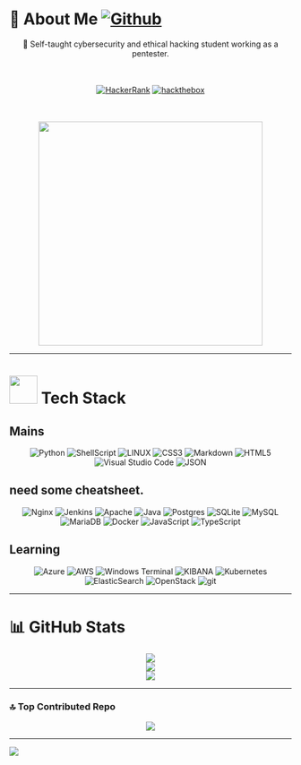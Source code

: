 # 💫 About Me     [![Github](https://img.shields.io/github/followers/PatxaSec?label=Follow%20Me&style=social)](https://github.com/PatxaSec)

<div align="center">
🔭  Self-taught cybersecurity and ethical hacking student working as a pentester.  
<br>
<br>
<br>

 [![HackerRank](https://img.shields.io/badge/HackerRank-PatxaSec-brightgreen?logo=HackerRank&logoColor=Green&labelColor=black)](https://www.hackerrank.com/patxasec)
 [![hackthebox](https://img.shields.io/badge/hackthebox-PatxaSec-brightgreen?logo=hackthebox&logoColor=Green&labelColor=black)](https://app.hackthebox.com/profile/1467273)

<br>
<br>
<img src="https://media2.giphy.com/media/v1.Y2lkPTc5MGI3NjExamd0eTk1ZDVxMnhpMGV6NmtsMHJmZ214N21xeDRrZW04aGI5Mnk1dyZlcD12MV9pbnRlcm5hbF9naWZfYnlfaWQmY3Q9Zw/RbDKaczqWovIugyJmW/giphy.gif" width="400">
</div>

___

# <img src="https://media.giphy.com/media/WUlplcMpOCEmTGBtBW/giphy.gif" width="50"> Tech Stack

## Mains


<div align="center">

![Python](https://img.shields.io/badge/python-3670A0?style=flat&logo=python&logoColor=ffdd54)
![ShellScript](https://img.shields.io/badge/shell_script-%23121011.svg?style=flat&logo=gnu-bash&logoColor=white)
![LINUX](https://img.shields.io/badge/Linux-FCC624?style=flat&logo=linux&logoColor=black)
![CSS3](https://img.shields.io/badge/css3-%231572B6.svg?style=flat&logo=css3&logoColor=white)
![Markdown](https://img.shields.io/badge/markdown-%23000000.svg?style=flat&logo=markdown&logoColor=white)
![HTML5](https://img.shields.io/badge/html5-%23E34F26.svg?style=flat&logo=html5&logoColor=white)
![Visual Studio Code](https://img.shields.io/badge/-VSCode-000000?style=flat&logo=visual-studio-code&labelColor=007ACC)
![JSON](https://img.shields.io/badge/-JSON-000000?style=flat&logo=JSON&logoColor=000000&labelColor=ffffff)

</div>

## need some cheatsheet.

<div align="center">

![Nginx](https://img.shields.io/badge/nginx-%23009639.svg?style=flat&logo=nginx&logoColor=white) 
![Jenkins](https://img.shields.io/badge/jenkins-%232C5263.svg?style=flat&logo=jenkins&logoColor=white) 
![Apache](https://img.shields.io/badge/apache-%23D42029.svg?style=flat&logo=apache&logoColor=white)
![Java](https://img.shields.io/badge/java-%23ED8B00.svg?style=flat&logo=java&logoColor=white)
![Postgres](https://img.shields.io/badge/postgres-%23316192.svg?style=flat&logo=postgresql&logoColor=white) 
![SQLite](https://img.shields.io/badge/sqlite-%2307405e.svg?style=flat&logo=sqlite&logoColor=white)
![MySQL](https://img.shields.io/badge/mysql-%2300f.svg?style=flat&logo=mysql&logoColor=white)  
![MariaDB](https://img.shields.io/badge/MariaDB-003545?style=flate&logo=mariadb&logoColor=white)
![Docker](https://img.shields.io/badge/docker-%230db7ed.svg?style=flat&logo=docker&logoColor=white) 
![JavaScript](https://img.shields.io/badge/javascript-%23323330.svg?style=flat&logo=javascript&logoColor=%23F7DF1E)
![TypeScript](https://img.shields.io/badge/typescript-%23007ACC.svg?style=flat&logo=typescript&logoColor=white) 
 
 

</div>

## Learning

<div align="center">
 
![Azure](https://img.shields.io/badge/azure-%230072C6.svg?style=flat&logo=microsoftazure&logoColor=white) 
![AWS](https://img.shields.io/badge/AWS-%23FF9900.svg?style=flat&logo=amazon-aws&logoColor=white) 
![Windows Terminal](https://img.shields.io/badge/Windows%20Terminal-%234D4D4D.svg?style=flat&logo=windows-terminal&logoColor=white)
![KIBANA](https://img.shields.io/badge/kibana-005571.svg?style=flat&logo=kibana&logoColor=white&color=%23005571) 
![Kubernetes](https://img.shields.io/badge/kubernetes-%23326ce5.svg?style=flat&logo=kubernetes&logoColor=white)  
![ElasticSearch](https://img.shields.io/badge/-ElasticSearch-005571?style=flat&logo=elasticsearch) 
![OpenStack](https://img.shields.io/badge/Openstack-%23f01742.svg?style=flat&logo=openstack&logoColor=white)
![git](https://img.shields.io/badge/git-%23ED8B00.svg?style=flat&logo=git&logoColor=white)


</div>

___
# 📊 GitHub Stats


<div align="center">

![](https://github-readme-stats.vercel.app/api?username=PatxaSec&theme=midnight-purple&hide_border=false&include_all_commits=false&count_private=false)<br/>
![](https://github-readme-streak-stats.herokuapp.com/?user=PatxaSec&theme=midnight-purple&hide_border=false)<br/>
![](https://github-readme-stats.vercel.app/api/top-langs/?username=PatxaSec&theme=midnight-purple&hide_border=false&include_all_commits=false&count_private=false&layout=compact)

</div>

___

### 🔝 Top Contributed Repo

<div align="center">

![](https://github-contributor-stats.vercel.app/api?username=PatxaSec&limit=5&theme=dark&combine_all_yearly_contributions=true)

</div>

---

[![](https://visitcount.itsvg.in/api?id=PatxaSec&icon=0&color=11)](https://visitcount.itsvg.in)

</div>

